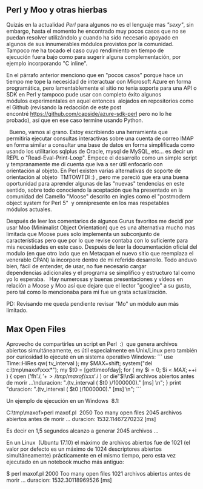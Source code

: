 ## Perl y Moo y otras hierbas

Quizás en la actualidad *Perl* para algunos no es el lenguaje mas *"sexy"*, sin embargo, hasta el momento he encontrado muy pocos casos que no se puedan resolver utilizándolo y cuando ha sido necesario apoyado en algunos de sus innumerables módulos provistos por la comunidad. Tampoco me ha tocado el caso cuyo rendimiento en tiempo de ejecución fuera bajo como para sugerir alguna complementación, por ejemplo incorporando "C inline".

En el párrafo anterior menciono que en "pocos casos" porque hace un tiempo me tope la necesidad de interactuar con Microsoft Azure en forma programática, pero lamentablemente el sitio no tenia soporte para una API o SDK en Perl y tampoco pude usar con completo éxito algunos módulos experimentales en aquel entonces  alojados en repositorios como el Github (revisando la redacción de este post encontré https://github.com/capside/azure-sdk-perl pero no lo he probado), así que en ese caso termine usando Python.

 
Bueno, vamos al grano. Estoy escribiendo una herramienta que permitiría ejecutar consultas interactivas sobre una cuenta de correo IMAP en forma similar a consultar una base de datos en forma simplificada como usando los utilitarios sqlplus de Oracle, mysql de MySQL, etc... es decir un REPL o "Read-Eval-Print-Loop". Empece el desarrollo como un simple script y tempranamente me di cuenta que iva a ser útil enfocarlo con orientación al objeto. En Perl existen varias alternativas de soporte de orientación al objeto  TMTOWTDI :) , pero me pareció que era una buena oportunidad para aprender algunas de las "nuevas" tendencias en este sentido, sobre todo conociendo la aceptación que ha presentado en la comunidad del Camello "Moose" descrito en ingles como el "postmodern object system for Perl 5"  y omnipresente en los mas respetables módulos actuales.

Después de leer los comentarios de algunos Gurus favoritos me decidí por usar Moo (Minimalist Object Orientation) que es una alternativa mucho mas limitada que Moose pues solo implementa un subconjunto de características pero que por lo que revise contaba con lo suficiente para mis necesidades en este caso. Después de leer la documentación oficial del modulo (en que otro lado que en Metacpan el nuevo sitio que reemplaza el venerable CPAN) la incorpore dentro de mi referido desarrollo. Todo anduvo bien, fácil de entender, de usar, no fue necesario cargar dependencias adicionales y el programa se simplifico y estructuro tal como yo lo esperaba.
 
Hay numerosas y buenas presentaciones y vídeos en relación a Moose y Moo así que dejare que el lector "googlee" a su gusto, pero tal como lo mencionaba para mi fue un grata actualización. 


PD: Revisando me queda pendiente revisar "Mo" un módulo aun más limitado.

## Max Open Files

Aprovecho de compartirles un script en Perl  :)  que genera archivos abiertos simultáneamente, es útil especialmente en Unix/Linux pero también por curiosidad lo ejecuté en un sistema operativo Windows:
´´´
use Time::HiRes qw( tv_interval );
my $MAX=shift;
system("del c:\\tmp\\maxof\\xxx*");
my $t0 = [gettimeofday];
for ( my $i = 0; $i < $MAX; ++$i ) {
   open ('fh'.$i, '+>/tmp/maxof/xxx'.$i ) or
   die"$!\n$i archivos abiertos antes de morir ...\nduracion: ".(tv_interval ( $t0 )/1000000)." [ms] \n";
}
print "duracion: ".(tv_interval ( $t0 )/1000000)." [ms] \n";
´´´

Un ejemplo de ejecución en un Windows  8.1:

C:\tmp\maxof>perl maxof.pl  2050
Too many open files
2045 archivos abiertos antes de morir ...
duracion: 1532.11467270232 [ms]

Es decir en 1,5 segundos alcanzo a generar 2045 archivos ...

En un Linux  (Ubuntu 17.10) el máximo de archivos abiertos fue de 1021 (el valor por defecto es un máximo de 1024 descriptores abiertos simultáneamente) prácticamente en el mismo tiempo, pero esta vez ejecutado en un notebook mucho más antiguo:

$ perl maxof.pl 2000
Too many open files
1021 archivos abiertos antes de morir ...
duracion: 1532.30118969526 [ms]
